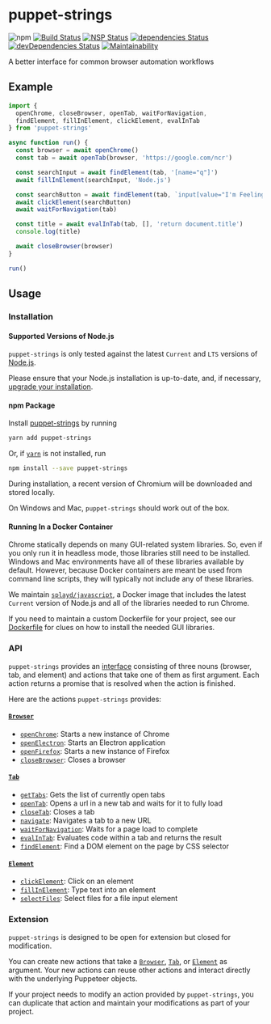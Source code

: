 # puppet-strings
![npm](https://img.shields.io/npm/v/puppet-strings.svg)
[![Build Status](https://travis-ci.org/splayd/puppet-strings.svg?branch=master)](https://travis-ci.org/splayd/puppet-strings)
[![NSP Status](https://nodesecurity.io/orgs/vinsonchuong/projects/4f857d37-b9cf-4c54-a335-b8a2b1c1157f/badge)](https://nodesecurity.io/orgs/vinsonchuong/projects/4f857d37-b9cf-4c54-a335-b8a2b1c1157f)
[![dependencies Status](https://david-dm.org/splayd/puppet-strings/status.svg)](https://david-dm.org/splayd/puppet-strings)
[![devDependencies Status](https://david-dm.org/splayd/puppet-strings/dev-status.svg)](https://david-dm.org/splayd/puppet-strings?type=dev)
[![Maintainability](https://api.codeclimate.com/v1/badges/7c6c8bbe130e1e1dc161/maintainability)](https://codeclimate.com/github/splayd/puppet-strings/maintainability)

A better interface for common browser automation workflows

## Example
```js
import {
  openChrome, closeBrowser, openTab, waitForNavigation,
  findElement, fillInElement, clickElement, evalInTab
} from 'puppet-strings'

async function run() {
  const browser = await openChrome()
  const tab = await openTab(browser, 'https://google.com/ncr')

  const searchInput = await findElement(tab, '[name="q"]')
  await fillInElement(searchInput, 'Node.js')

  const searchButton = await findElement(tab, `input[value="I'm Feeling Lucky"]`)
  await clickElement(searchButton)
  await waitForNavigation(tab)

  const title = await evalInTab(tab, [], 'return document.title')
  console.log(title)

  await closeBrowser(browser)
}

run()
```

## Usage

### Installation

#### Supported Versions of Node.js
`puppet-strings` is only tested against the latest `Current` and `LTS` versions
of [Node.js](https://nodejs.org/en/).

Please ensure that your Node.js installation is up-to-date, and, if necessary,
[upgrade your installation](https://nodejs.org/en/download/package-manager/).

#### npm Package
Install [puppet-strings](https://yarnpkg.com/en/package/puppet-strings)
by running

```sh
yarn add puppet-strings
```

Or, if [`yarn`](https://yarnpkg.com/en/) is not installed, run

```sh
npm install --save puppet-strings
```

During installation, a recent version of Chromium will be downloaded and stored
locally.

On Windows and Mac, `puppet-strings` should work out of the box.

#### Running In a Docker Container
Chrome statically depends on many GUI-related system libraries. So, even if you
only run it in headless mode, those libraries still need to be installed.
Windows and Mac environments have all of these libraries available by default.
However, because Docker containers are meant be used from command line scripts,
they will typically not include any of these libraries.

We maintain [`splayd/javascript`](https://hub.docker.com/r/splayd/javascript/),
a Docker image that includes the latest `Current` version of Node.js and all of
the libraries needed to run Chrome.

If you need to maintain a custom Dockerfile for your project, see our 
[Dockerfile](https://github.com/splayd/docker/blob/master/images/javascript/Dockerfile)
for clues on how to install the needed GUI libraries.

### API
`puppet-strings` provides an [interface](interface) consisting of three nouns
(browser, tab, and element) and actions that take one of them as first argument.
Each action returns a promise that is resolved when the action is finished.

Here are the actions `puppet-strings` provides:

#### [`Browser`](interface#browser-object)
* [`openChrome`](actions/open-chrome): Starts a new instance of Chrome
* [`openElectron`](actions/open-electron): Starts an Electron application
* [`openFirefox`](actions/open-firefox): Starts a new instance of Firefox
* [`closeBrowser`](actions/close-browser): Closes a browser

#### [`Tab`](interface#tab-object)
* [`getTabs`](actions/get-tabs): Gets the list of currently open tabs
* [`openTab`](actions/open-tab): Opens a url in a new tab and waits for it to
  fully load
* [`closeTab`](actions/close-tab): Closes a tab
* [`navigate`](actions/navigate): Navigates a tab to a new URL
* [`waitForNavigation`](actions/wait-for-navigation): Waits for a page load to complete
* [`evalInTab`](actions/eval-in-tab): Evaluates code within a tab and returns the result
* [`findElement`](actions/find-element): Find a DOM element on the page by CSS selector

#### [`Element`](interface#element-object)
* [`clickElement`](actions/click-element): Click on an element
* [`fillInElement`](actions/fill-in-element): Type text into an element
* [`selectFiles`](actions/select-files): Select files for a file input element

### Extension
`puppet-strings` is designed to be open for extension but closed for
modification.

You can create new actions that take a [`Browser`](interface#browser-object),
[`Tab`](interface#tab-object), or [`Element`](interface#element-object) as
argument. Your new actions can reuse other actions and interact directly with
the underlying Puppeteer objects.

If your project needs to modify an action provided by `puppet-strings`, you can
duplicate that action and maintain your modifications as part of your project.
